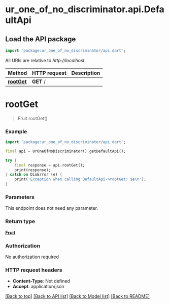 # ur_one_of_no_discriminator.api.DefaultApi

## Load the API package
```dart
import 'package:ur_one_of_no_discriminator/api.dart';
```

All URIs are relative to *http://localhost*

Method | HTTP request | Description
------------- | ------------- | -------------
[**rootGet**](DefaultApi.md#rootget) | **GET** / | 


# **rootGet**
> Fruit rootGet()



### Example
```dart
import 'package:ur_one_of_no_discriminator/api.dart';

final api = UrOneOfNoDiscriminator().getDefaultApi();

try {
    final response = api.rootGet();
    print(response);
} catch on DioError (e) {
    print('Exception when calling DefaultApi->rootGet: $e\n');
}
```

### Parameters
This endpoint does not need any parameter.

### Return type

[**Fruit**](Fruit.md)

### Authorization

No authorization required

### HTTP request headers

 - **Content-Type**: Not defined
 - **Accept**: application/json

[[Back to top]](#) [[Back to API list]](../README.md#documentation-for-api-endpoints) [[Back to Model list]](../README.md#documentation-for-models) [[Back to README]](../README.md)

